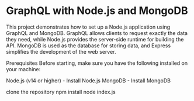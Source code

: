 # GraphQL with Node.js and MongoDB
This project demonstrates how to set up a Node.js application using GraphQL and MongoDB. GraphQL allows clients to request exactly the data they need, while Node.js provides the server-side runtime for building the API. MongoDB is used as the database for storing data, and Express simplifies the development of the web server.

Prerequisites
Before starting, make sure you have the following installed on your machine:

Node.js (v14 or higher) - Install Node.js
MongoDB - Install MongoDB

clone the repository
npm install
node index.js

